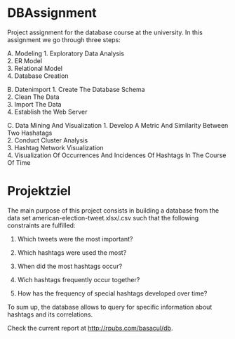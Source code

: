 # DBAssignment
Project assignment for the database course at the university. In this assignment we go through three steps:

  A. Modeling
      1. Exploratory Data Analysis  
      2. ER Model   
      3. Relational Model  
      4. Database Creation   
      
  B. Datenimport
      1. Create The Database Schema   
      2. Clean The Data   
      3. Import The Data  
      4. Establish the Web Server  
      
  C. Data Mining And Visualization
      1. Develop A Metric And Similarity Between Two Hashatags  
      2. Conduct Cluster Analysis  
      3. Hashtag Network Visualization  
      4. Visualization Of Occurrences And Incidences Of Hashtags In The Course Of Time   
      
# Projektziel
The main purpose of this project consists in building a database from the data set american-election-tweet.xlsx/.csv such that the following constraints are fulfilled:

  1. Which tweets were the most important?  
  
  2. Which hashtags were used the most?  
  
  3. When did the most hashtags occur?  
  
  4. Wich hashtags frequently occur together?  
  
  5. How has the frequency of special hashtags developed over time?
  
To sum up, the database allows to query for specific information about hashtags and its correlations.

Check the current report at <http://rpubs.com/basacul/db>. 
